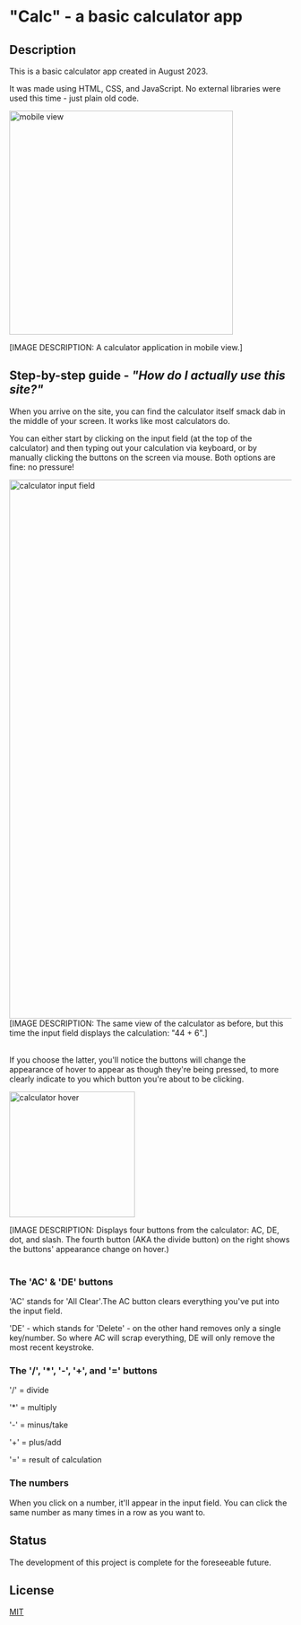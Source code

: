# "Calc" - a basic calculator app

## Description
This is a basic calculator app created in August 2023.

It was made using HTML, CSS, and JavaScript. No external libraries were used this time - just plain old code.

<img width="399" alt="mobile view" src="https://github.com/luminietos/Calc/assets/77718358/42c04e91-f169-484c-bf62-075e28c73968">

[IMAGE DESCRIPTION: A calculator application in mobile view.]

## Step-by-step guide - *"How do I actually use this site?"*
When you arrive on the site, you can find the calculator itself smack dab in the middle of your screen. It works like most calculators do.

You can either start by clicking on the input field (at the top of the calculator) and then typing out your calculation via keyboard, or by manually clicking the buttons on the screen via mouse. Both options are fine: no pressure!

<img width="960" alt="calculator input field" src="https://github.com/luminietos/Calc/assets/77718358/a313b10f-0f8a-48eb-91e0-b8752b18d8f7">
[IMAGE DESCRIPTION: The same view of the calculator as before, but this time the input field displays the calculation: "44 + 6".]

<br/>
<br/>

If you choose the latter, you'll notice the buttons will change the appearance of hover to appear as though they're being pressed, to more clearly indicate to you which button you're about to be clicking.


<img width="224" alt="calculator hover" src="https://github.com/luminietos/Calc/assets/77718358/ac6f9909-d4ee-43cc-89f0-a0b41176d04f">

[IMAGE DESCRIPTION: Displays four buttons from the calculator: AC, DE, dot, and slash. The fourth button (AKA the divide button) on the right shows the buttons' appearance change on hover.)
<br/>
<br/>

### The 'AC' & 'DE' buttons
'AC' stands for 'All Clear'.The AC button clears everything you've put into the input field. 

'DE' - which stands for 'Delete' - on the other hand removes only a single key/number. So where AC will scrap everything, DE will only remove the most recent keystroke.

### The '/', '*', '-', '+', and '=' buttons
'/' = divide 

'*' = multiply 

'-' = minus/take

'+' = plus/add

'=' = result of calculation

### The numbers
When you click on a number, it'll appear in the input field. You can click the same number as many times in a row as you want to.

## Status
The development of this project is complete for the foreseeable future.

## License
[MIT](https://choosealicense.com/licenses/mit/)

